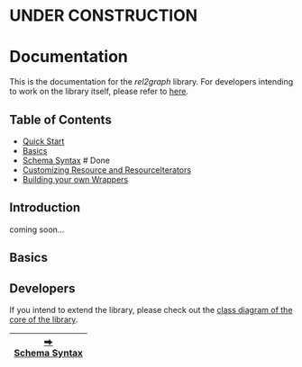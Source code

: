 # UNDER CONSTRUCTION
# Documentation
This is the documentation for the *rel2graph* library. For developers intending to work on the library itself, please refer to [here](#Devs).

## Table of Contents

- [Quick Start](../README.md)
- [Basics](#Introduction)
- [Schema Syntax](schema_syntax.md) # Done
- [Customizing Resource and ResourceIterators](resourcecustomization.md)
- [Building your own Wrappers](wrappers.md)


## Introduction
coming soon...

## Basics
## Developers
If you intend to extend the library, please check out the [class diagram of the core of the library](assets/pdfs/class_diagram_core.pdf).

| [⮕ </br>Schema Syntax](schema_syntax.md) |
|----------|